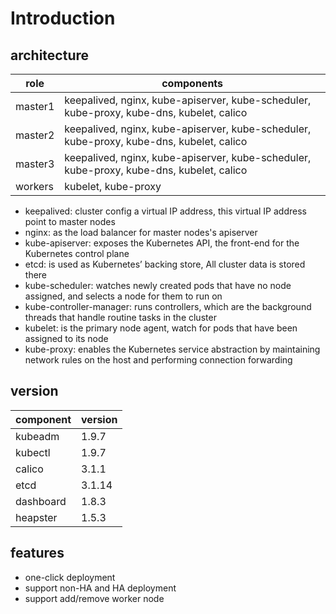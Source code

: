# Introduction

## architecture

| role | components |
| ---| ---|
| master1| keepalived, nginx, kube-apiserver, kube-scheduler, kube-proxy, kube-dns, kubelet, calico |
| master2| keepalived, nginx, kube-apiserver, kube-scheduler, kube-proxy, kube-dns, kubelet, calico |
| master3| keepalived, nginx, kube-apiserver, kube-scheduler, kube-proxy, kube-dns, kubelet, calico |
| workers| kubelet, kube-proxy |

- keepalived: cluster config a virtual IP address, this virtual IP address point to master nodes
- nginx: as the load balancer for master nodes's apiserver
- kube-apiserver: exposes the Kubernetes API, the front-end for the Kubernetes control plane
- etcd: is used as Kubernetes’ backing store, All cluster data is stored there
- kube-scheduler: watches newly created pods that have no node assigned, and selects a node for them to run on
- kube-controller-manager: runs controllers, which are the background threads that handle routine tasks in the cluster
- kubelet: is the primary node agent, watch for pods that have been assigned to its node
- kube-proxy: enables the Kubernetes service abstraction by maintaining network rules on the host and performing connection forwarding


## version

| component | version |
| --- | --- |
| kubeadm | 1.9.7 |
| kubectl | 1.9.7 |
| calico | 3.1.1 |
| etcd | 3.1.14 |
| dashboard | 1.8.3 |
| heapster | 1.5.3 |


## features

- one-click deployment
- support non-HA and HA deployment
- support add/remove worker node

